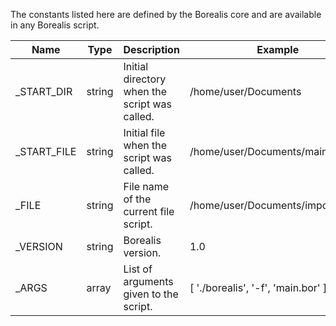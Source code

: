 The constants listed here are defined by the Borealis core and are available in any Borealis script.

| Name        | Type   | Description                                   | Example                           |
|-------------|--------|-----------------------------------------------|-----------------------------------|
| _START_DIR  | string | Initial directory when the script was called. | /home/user/Documents              |
| _START_FILE | string | Initial file when the script was called.      | /home/user/Documents/main.bor     |
| _FILE       | string | File name of the current file script.         | /home/user/Documents/imported.bor |
| _VERSION    | string | Borealis version.                             | 1.0                               |
| _ARGS       | array  | List of arguments given to the script.        | [ './borealis', '-f', 'main.bor' ]|